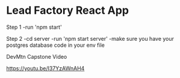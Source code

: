 # Lead Factory React App

Step 1
-run 'npm start'

Step 2
-cd server
-run 'npm start server'
-make sure you have your postgres database code in your env file


DevMtn Capstone Video

https://youtu.be/I37YzAWnAH4
